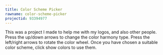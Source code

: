 ```yaml
---
title: Color Scheme Picker
rawname: color-scheme-picker
projectid: 93394977
---
```

This was a project I made to help me with my logos, and also other people. Press the up/down arrows to change the color harmony type. Press the left/right arrows to rotate the color wheel. Once you have chosen a suitable color scheme, click show colors to use them.